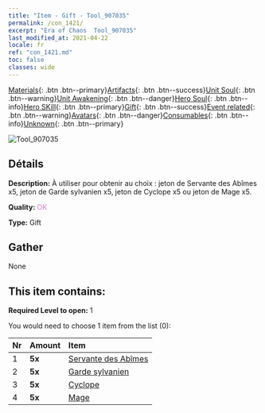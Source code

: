 ```yaml
---
title: "Item - Gift - Tool_907035"
permalink: /con_1421/
excerpt: "Era of Chaos  Tool_907035"
last_modified_at: 2021-04-22
locale: fr
ref: "con_1421.md"
toc: false
classes: wide
---
```

 [Materials](/ItemsFR/){: .btn .btn--primary}[Artifacts](/ItemsFR/Artifacts/){: .btn .btn--success}[Unit Soul](/ItemsFR/UnitSoul/){: .btn .btn--warning}[Unit Awakening](/ItemsFR/UnitAwakening/){: .btn .btn--danger}[Hero Soul](/ItemsFR/HeroSoul/){: .btn .btn--info}[Hero SKill](/ItemsFR/HeroSkill/){: .btn .btn--primary}[Gift](/ItemsFR/Gift/){: .btn .btn--success}[Event related](/ItemsFR/Events/){: .btn .btn--warning}[Avatars](/ItemsFR/Avatars/){: .btn .btn--danger}[Consumables](/ItemsFR/Consumables/){: .btn .btn--info}[Unknown](/ItemsFR/Unknown/){: .btn .btn--primary}

 ![Tool_907035](/images/t/i_907035.png)

## Détails
 **Description:** À utiliser pour obtenir au choix : jeton de Servante des Abîmes x5, jeton de Garde sylvanien x5, jeton de Cyclope x5 ou jeton de Mage x5.

 **Quality:** <span style="color: #DA70D6">OK</span>

 **Type:** Gift

## Gather

  None

## This item contains:

 **Required Level to open:** 1

 You would need to choose 1 item from the list (0):

  | Nr | Amount |     Item    |
  |:---|:-------|:------------|
  | 1 |  **5x** | [Servante des Abîmes](/ItemsFR/unt_230/) |  | 
  | 2 |  **5x** | [Garde sylvanien](/ItemsFR/unt_203/) |  | 
  | 3 |  **5x** | [Cyclope](/ItemsFR/unt_222/) |  | 
  | 4 |  **5x** | [Mage](/ItemsFR/unt_238/) |  | 
